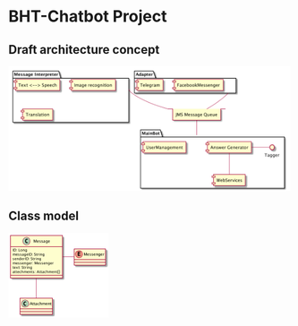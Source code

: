 # BHT-Chatbot Project

## Draft architecture concept
![architecture concept](img/architecture.png)

## Class model
![class model](img/model.png)
